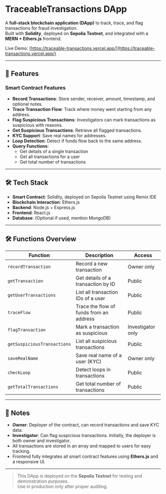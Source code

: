 # TraceableTransactions DApp

A **full-stack blockchain application (DApp)** to track, trace, and flag transactions for fraud investigation.  
Built with **Solidity**, deployed on **Sepolia Testnet**, and integrated with a **MERN + Ethers.js** frontend.  

Live Demo: [https://traceable-transactions.vercel.app/](https://traceable-transactions.vercel.app/)

---

## 🔹 Features

### Smart Contract Features
- **Record Transactions**: Store sender, receiver, amount, timestamp, and optional notes.  
- **Trace Transaction Flow**: Track where money went starting from any address.  
- **Flag Suspicious Transactions**: Investigators can mark transactions as suspicious with reasons.  
- **Get Suspicious Transactions**: Retrieve all flagged transactions.  
- **KYC Support**: Save real names for addresses.  
- **Loop Detection**: Detect if funds flow back to the same address.  
- **Query Functions**:  
  - Get details of a single transaction  
  - Get all transactions for a user  
  - Get total number of transactions  

---

## 🛠️ Tech Stack

- **Smart Contract**: Solidity, deployed on Sepolia Testnet using Remix IDE  
- **Blockchain Interaction**: Ethers.js  
- **Backend**: Node.js + Express.js  
- **Frontend**: React.js  
- **Database**: (Optional if used, mention MongoDB)  

---

## 🛠️ Functions Overview

| Function | Description | Access |
|----------|-------------|--------|
| `recordTransaction` | Record a new transaction | Owner only |
| `getTransaction` | Get details of a transaction by ID | Public |
| `getUserTransactions` | List all transaction IDs of a user | Public |
| `traceFlow` | Trace the flow of funds from an address | Public |
| `flagTransaction` | Mark a transaction as suspicious | Investigator only |
| `getSuspiciousTransactions` | List all suspicious transactions | Public |
| `saveRealName` | Save real name of a user (KYC) | Owner only |
| `checkLoop` | Detect loops in transactions | Public |
| `getTotalTransactions` | Get total number of transactions | Public |

---

## 📌 Notes

- **Owner**: Deployer of the contract, can record transactions and save KYC data.  
- **Investigator**: Can flag suspicious transactions. Initially, the deployer is both owner and investigator.  
- All transactions are stored in an array and mapped to users for easy tracking.  
- Frontend fully integrates all smart contract features using **Ethers.js** and a responsive UI.  

---

> This DApp is deployed on the **Sepolia Testnet** for testing and demonstration purposes.  
> Use in production only after proper auditing.
